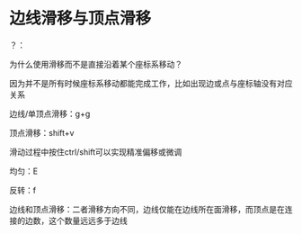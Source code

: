 # 边线滑移与顶点滑移
<p id="g5YDBdLxAqvebR9UZbXjwt">

？：

</p>


<p id="qADpphTepYE8ZpKoq396GY">

为什么使用滑移而不是直接沿着某个座标系移动？

</p>


<p id="g3TpBctXeD3Ci2cPYm9zpz">

因为并不是所有时候座标系移动都能完成工作，比如出现边或点与座标轴没有对应关系

</p>


<p id="uj28SAgLsPr2Di6P3u88jB">

边线/单顶点滑移：g+g

</p>


<p id="9u5wDKoLfM62PMaHKf6GWb">

顶点滑移：shift+v

</p>


<p id="exxKi8X6GCap58QTYoYTbk">

滑动过程中按住ctrl/shift可以实现精准偏移或微调

</p>


<p id="vFHopepBEJ6kz4Heo68vHp">

均匀：E

</p>


<p id="8Y3sPN78MmGXCM7wfQ2UM8">

反转：f

</p>


<p id="gL6UgkHfo72R5LGtPhfM89">

边线和顶点滑移：二者滑移方向不同，边线仅能在边线所在面滑移，而顶点是在连接的边数，这个数量远远多于边线

</p>


